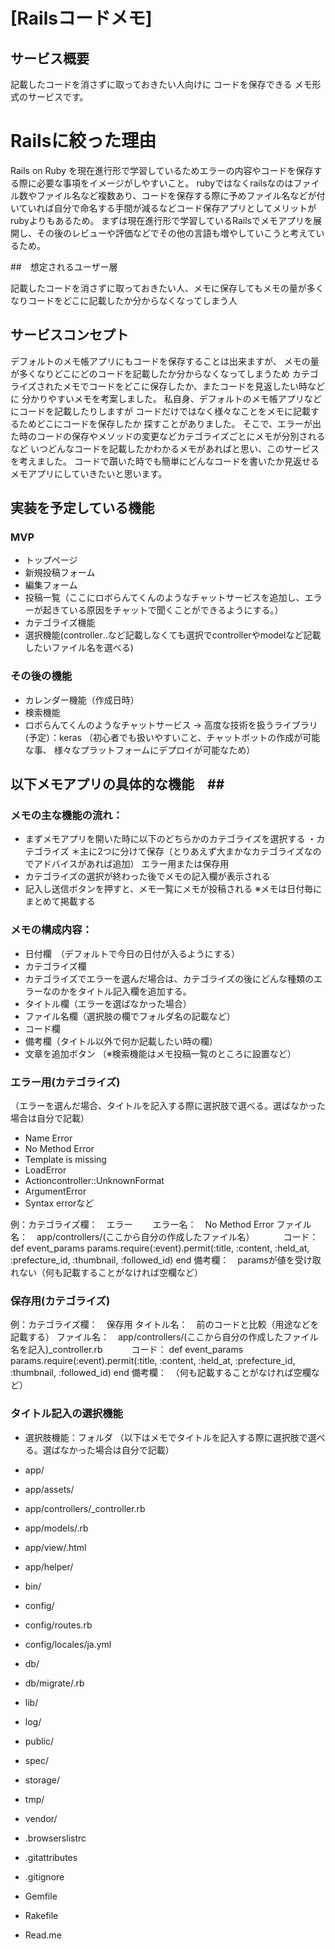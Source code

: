 # [Railsコードメモ]

## サービス概要

記載したコードを消さずに取っておきたい人向けに
コードを保存できる
メモ形式のサービスです。

# Railsに絞った理由
Rails on Ruby を現在進行形で学習しているためエラーの内容やコードを保存する際に必要な事項をイメージがしやすいこと。
rubyではなくrailsなのはファイル数やファイル名など複数あり、コードを保存する際に予めファイル名などが付いていれば自分で命名する手間が減るなどコード保存アプリとしてメリットがrubyよりもあるため。
まずは現在進行形で学習しているRailsでメモアプリを展開し、その後のレビューや評価などでその他の言語も増やしていこうと考えているため。

##　想定されるユーザー層

記載したコードを消さずに取っておきたい人、メモに保存してもメモの量が多くなりコードをどこに記載したか分からなくなってしまう人

## サービスコンセプト

デフォルトのメモ帳アプリにもコードを保存することは出来ますが、
メモの量が多くなりどこにどのコードを記載したか分からなくなってしまうため
カテゴライズされたメモでコードをどこに保存したか、またコードを見返したい時などに
分かりやすいメモを考案しました。
私自身、デフォルトのメモ帳アプリなどにコードを記載したりしますが
コードだけではなく様々なことをメモに記載するためどこにコードを保存したか
探すことがありました。
そこで、エラーが出た時のコードの保存やメソッドの変更などカテゴライズごとにメモが分別されるなど
いつどんなコードを記載したかわかるメモがあればと思い、このサービスを考えました。
コードで躓いた時でも簡単にどんなコードを書いたか見返せるメモアプリにしていきたいと思います。

## 実装を予定している機能
### MVP
* トップページ
* 新規投稿フォーム
* 編集フォーム
* 投稿一覧（ここにロボらんてくんのようなチャットサービスを追加し、エラーが起きている原因をチャットで聞くことができるようにする。）
* カテゴライズ機能
* 選択機能(controller‥など記載しなくても選択でcontrollerやmodelなど記載したいファイル名を選べる)

### その後の機能
* カレンダー機能（作成日時）
* 検索機能
* ロボらんてくんのようなチャットサービス
  → 高度な技術を扱うライブラリ(予定）：keras （初心者でも扱いやすいこと、チャットボットの作成が可能な事、
  様々なプラットフォームにデプロイが可能なため）

## 以下メモアプリの具体的な機能　##

### メモの主な機能の流れ：
* まずメモアプリを開いた時に以下のどちらかのカテゴライズを選択する
  ・カテゴライズ
  ＊主に2つに分けて保存（とりあえず大まかなカテゴライズなのでアドバイスがあれば追加）
  エラー用または保存用
* カテゴライズの選択が終わった後でメモの記入欄が表示される
* 記入し送信ボタンを押すと、メモ一覧にメモが投稿される
   ※メモは日付毎にまとめて掲載する

### メモの構成内容：

* 日付欄　（デフォルトで今日の日付が入るようにする）
* カテゴライズ欄
* カテゴライズでエラーを選んだ場合は、カテゴライズの後にどんな種類のエラーなのかをタイトル記入欄を追加する。
* タイトル欄（エラーを選ばなかった場合）
* ファイル名欄（選択肢の欄でフォルダ名の記載など）
* コード欄
* 備考欄（タイトル以外で何か記載したい時の欄）
* 文章を追加ボタン
（※検索機能はメモ投稿一覧のところに設置など）

### エラー用(カテゴライズ)
（エラーを選んだ場合、タイトルを記入する際に選択肢で選べる。選ばなかった場合は自分で記載）
* Name Error
* No Method Error
* Template is missing
* LoadError
* Actioncontroller::UnknownFormat
* ArgumentError
* Syntax errorなど

例：カテゴライズ欄：　エラー
　　エラー名：　No Method Error
	ファイル名：　app/controllers/(ここから自分の作成したファイル名）
　　　コード： def event_params
              params.require(:event).permit(:title, :content, :held_at, :prefecture_id, :thumbnail, :followed_id)
              end
    備考欄：　paramsが値を受け取れない（何も記載することがなければ空欄など）

### 保存用(カテゴライズ)

例：カテゴライズ欄：　保存用
	タイトル名：　前のコードと比較（用途などを記載する）
	ファイル名：　app/controllers/(ここから自分の作成したファイル名を記入)_controller.rb　　　
	コード： def event_params
            params.require(:event).permit(:title, :content, :held_at, :prefecture_id, :thumbnail, :followed_id)
          end
      備考欄：　（何も記載することがなければ空欄など）

### タイトル記入の選択機能

* 選択肢機能：フォルダ
（以下はメモでタイトルを記入する際に選択肢で選べる。選ばなかった場合は自分で記載）

* app/
* app/assets/
* app/controllers/_controller.rb
* app/models/.rb
* app/view/.html
* app/helper/
* bin/
* config/
* config/routes.rb
* config/locales/ja.yml
* db/
* db/migrate/.rb
* lib/
* log/
* public/
* spec/
* storage/
* tmp/
* vendor/
* .browserslistrc
* .gitattributes
* .gitignore
* Gemfile
* Rakefile
* Read.me

